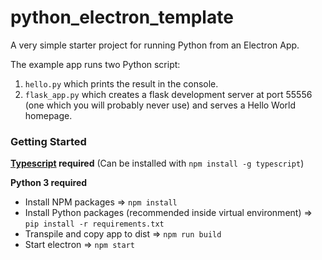# python_electron_template

A very simple starter project for running Python from an Electron App.

The example app runs two Python script: 
1) `hello.py` which prints the result in the console. 
2) `flask_app.py` which creates a flask development server at
port 55556 (one which you will probably never use) and serves a 
Hello World homepage.

### Getting Started

**[Typescript](https://www.npmjs.com/package/typescript) required** 
(Can be installed with `npm install -g typescript`)

**Python 3 required**

- Install NPM packages => `npm install`
- Install Python packages (recommended inside virtual environment) 
=> `pip install -r requirements.txt`
- Transpile and copy app to dist => `npm run build`
- Start electron => `npm start`

